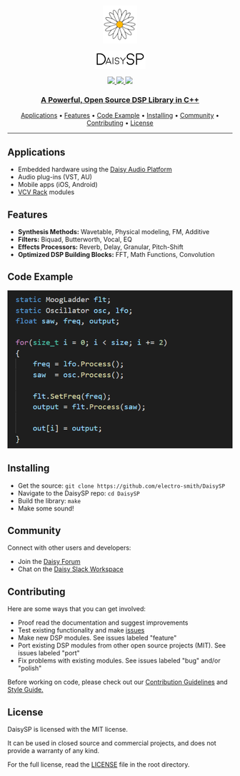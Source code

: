 <p align="center"><img width=15% src="https://github.com/electro-smith/daisysp/blob/master/resources/assets/banner.png"></p>
<p align="center"><img width=23% src="https://github.com/electro-smith/daisysp/blob/master/resources/assets/daisysp.png"></p>

<p align="center">
  <a href="https://travis-ci.com/electro-smith/DaisySP">
    <img src="https://travis-ci.com/electro-smith/DaisySP.svg?branch=master">
         </a>
    <a href="https://opensource.org/licenses/MIT">
      <img src="https://img.shields.io/badge/License-MIT-yellow.svg"
           </a>
      <a href="https://join.slack.com/t/es-daisy/shared_invite/zt-f9cfm1g4-DgdCok1h1Rj4fpX90~IOww">
        <img src="https://img.shields.io/badge/join-us%20on%20slack-gray.svg?longCache=true&logo=slack&colorB=purple"
             </a>
        </p>
      
<h3 align="center">A Powerful, Open Source DSP Library in C++ </h3>

<p align="center">
  <a href="#applications">Applications</a> •
  <a href="#features">Features</a> •
  <a href="#code-example">Code Example</a> •
  <a href="#installing">Installing</a> •
  <a href="#community">Community</a> •
  <a href="#contributing">Contributing</a> •
  <a href="#license">License</a> 
</p>

---

## Applications
- Embedded hardware using the [Daisy Audio Platform](https://www.electro-smith.com/daisy)
- Audio plug-ins (VST, AU)
- Mobile apps (iOS, Android)
- [VCV Rack](https://vcvrack.com/) modules

## Features

- **Synthesis Methods:** Wavetable, Physical modeling, FM, Additive
- **Filters:** Biquad, Butterworth, Vocal, EQ
- **Effects Processors:** Reverb, Delay, Granular, Pitch-Shift
- **Optimized DSP Building Blocks:** FFT, Math Functions, Convolution

## Code Example
![](https://github.com/electro-smith/daisysp/blob/master/resources/assets/code_example.PNG)

## Installing
- Get the source: `git clone https://github.com/electro-smith/DaisySP`
- Navigate to the DaisySP repo: `cd DaisySP`
- Build the library: `make`
- Make some sound!

## Community

Connect with other users and developers:

- Join the [Daisy Forum](https://forum.electro-smith.com/)
- Chat on the [Daisy Slack Workspace](https://join.slack.com/t/es-daisy/shared_invite/zt-f9cfm1g4-DgdCok1h1Rj4fpX90~IOww)

## Contributing

Here are some ways that you can get involved:
- Proof read the documentation and suggest improvements
- Test existing functionality and make [issues](https://github.com/electro-smith/DaisySP/issues) 
- Make new DSP modules. See issues labeled "feature"
- Port existing DSP modules from other open source projects (MIT). See issues labeled "port"
- Fix problems with existing modules. See issues labeled "bug" and/or "polish"

Before working on code, please check out our [Contribution Guidelines](https://github.com/electro-smith/DaisyWiki/wiki/6.-Contribution-Guidelines) and [Style Guide.](https://github.com/electro-smith/DaisySP/blob/master/doc/style_guide.pdf)

## License

DaisySP is licensed with the MIT license.

It can be used in closed source and commercial projects, and does not provide a warranty of any kind.

For the full license, read the [LICENSE](https://github.com/electro-smith/DaisySP/blob/master/LICENSE) file in the root directory. 
